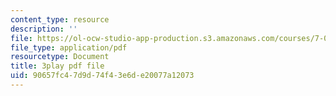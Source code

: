 ```yaml
---
content_type: resource
description: ''
file: https://ol-ocw-studio-app-production.s3.amazonaws.com/courses/7-012-introduction-to-biology-fall-2004/90657fc47d9d74f43e6de20077a12073_blBcCjIY7Sg.pdf
file_type: application/pdf
resourcetype: Document
title: 3play pdf file
uid: 90657fc4-7d9d-74f4-3e6d-e20077a12073
---
```


